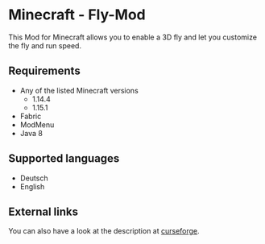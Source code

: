 # Minecraft - Fly-Mod
This Mod for Minecraft allows you to enable a 3D fly and let you customize the fly and run speed.

## Requirements
* Any of the listed Minecraft versions
    * 1.14.4
    * 1.15.1
* Fabric
* ModMenu
* Java 8

## Supported languages
* Deutsch
* English

## External links
You can also have a look at the description at [curseforge](https://www.curseforge.com/minecraft/mc-mods/fly-mod-3d "Show the Mod on curseforge").
